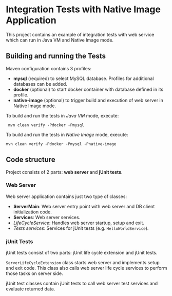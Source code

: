 # Integration Tests with Native Image Application

This project contains an example of integration tests with web service which can
run in Java VM and Native Image mode.

## Building and running the Tests

Maven configuration contains 3 profiles:
* **mysql** (required) to select MySQL database. Profiles for additional databases can be added.
* **docker** (optional) to start docker container with database defined in its profile.
* **native-image** (optional) to trigger build and execution of web server in Native Image mode.

To build and run the tests in *Java VM* mode, execute:

     mvn clean verify -Pdocker -Pmysql

To build and run the tests in *Native Image* mode, execute:

    mvn clean verify -Pdocker -Pmysql -Pnative-image

## Code structure

Project consists of 2 parts: **web server** and **jUnit tests**.

### Web Server

Web server application contains just two type of classes:
* **ServerMain**: Web server entry point with web server and DB client initialization code.
* **Services**: Web server services.
 * *LifeCycleService*: Handles web server startup, setup and exit.
 * *Tests services*: Services for jUnit tests (e.g. `HelloWorldService`).

### jUnit Tests

jUnit tests consist of two parts: jUnit life cycle extension and jUnit tests.

`ServerLifeCycleExtension` class starts web server and implements setup and exit code. This class also calls web server life cycle services to perform those tasks on server side.

jUnit test classes contain jUnit tests to call web server test services and evaluate returned data.
